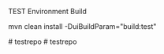 TEST Environment Build

mvn clean install -DuiBuildParam="build:test"


#   t e s t r e p o  
 #   t e s t r e p o  
 